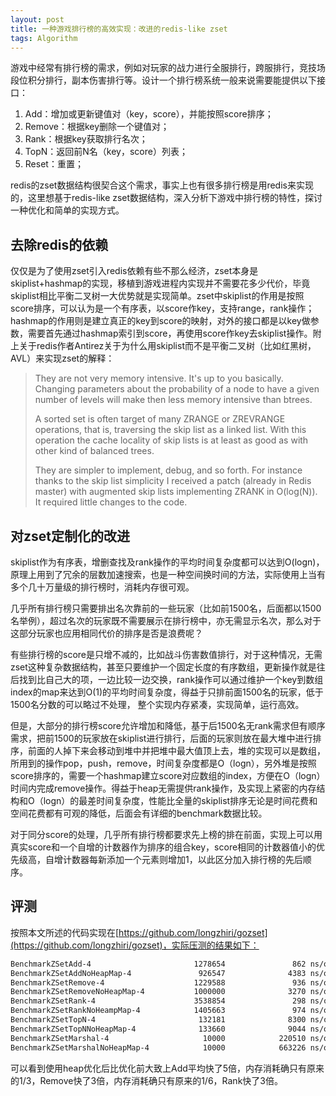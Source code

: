 ```yaml
---
layout: post
title: 一种游戏排行榜的高效实现：改进的redis-like zset
tags: Algorithm
---
```

游戏中经常有排行榜的需求，例如对玩家的战力进行全服排行，跨服排行，竞技场段位积分排行，副本伤害排行等。设计一个排行榜系统一般来说需要能提供以下接口：

1. Add：增加或更新键值对（key，score），并能按照score排序；
2. Remove：根据key删除一个键值对；
3. Rank：根据key获取排行名次；
4. TopN：返回前N名（key，score）列表；
5. Reset：重置；

redis的zset数据结构很契合这个需求，事实上也有很多排行榜是用redis来实现的，这里想基于redis-like zset数据结构，深入分析下游戏中排行榜的特性，探讨一种优化和简单的实现方式。

## 去除redis的依赖
仅仅是为了使用zset引入redis依赖有些不那么经济，zset本身是skiplist+hashmap的实现，移植到游戏进程内实现并不需要花多少代价，毕竟skiplist相比平衡二叉树一大优势就是实现简单。zset中skiplist的作用是按照score排序，可以认为是一个有序表，以score作key，支持range，rank操作；hashmap的作用则是建立真正的key到score的映射，对外的接口都是以key做参数，需要首先通过hashmap索引到score，再使用score作key去skiplist操作。附上关于redis作者Antirez关于为什么用skiplist而不是平衡二叉树（比如红黑树，AVL）来实现zset的解释：

>They are not very memory intensive. It's up to you basically. Changing parameters about the probability of a node to have a given number of levels will make then less memory intensive than btrees.
>
>A sorted set is often target of many ZRANGE or ZREVRANGE operations, that is, traversing the skip list as a linked list. With this operation the cache locality of skip lists is at least as good as with other kind of balanced trees.
>
>They are simpler to implement, debug, and so forth. For instance thanks to the skip list simplicity I received a patch (already in Redis master) with augmented skip lists implementing ZRANK in O(log(N)). It required little changes to the code.

## 对zset定制化的改进
skiplist作为有序表，增删查找及rank操作的平均时间复杂度都可以达到O(logn)，原理上用到了冗余的层数加速搜索，也是一种空间换时间的方法，实际使用上当有多个几十万量级的排行榜时，消耗内存很可观。

几乎所有排行榜只需要排出名次靠前的一些玩家（比如前1500名，后面都以1500名举例），超过名次的玩家既不需要展示在排行榜中，亦无需显示名次，那么对于这部分玩家也应用相同代价的排序是否是浪费呢？

有些排行榜的score是只增不减的，比如战斗伤害数值排行，对于这种情况，无需zset这种复杂数据结构，甚至只要维护一个固定长度的有序数组，更新操作就是往后找到比自己大的项，一边比较一边交换，rank操作可以通过维护一个key到数组index的map来达到O(1)的平均时间复杂度，得益于只排前面1500名的玩家，低于1500名分数的可以略过不处理， 整个实现内存紧凑，实现简单，运行高效。

但是，大部分的排行榜score允许增加和降低，基于后1500名无rank需求但有顺序需求，把前1500的玩家放在skiplist进行排行，后面的玩家则放在最大堆中进行排序，前面的人掉下来会移动到堆中并把堆中最大值顶上去，堆的实现可以是数组，所用到的操作pop，push，remove，时间复杂度都是O（logn），另外堆是按照score排序的，需要一个hashmap建立score对应数组的index，方便在O（logn）时间内完成remove操作。得益于heap无需提供rank操作，及实现上紧密的内存结构和O（logn）的最差时间复杂度，性能比全量的skiplist排序无论是时间花费和空间花费都有可观的降低，后面会有详细的benchmark数据比较。

对于同分score的处理，几乎所有排行榜都要求先上榜的排在前面，实现上可以用真实score和一个自增的计数器作为排序的组合key，score相同的计数器值小的优先级高，自增计数器每新添加一个元素则增加1，以此区分加入排行榜的先后顺序。

## 评测
按照本文所述的代码实现在[https://github.com/longzhiri/gozset](https://github.com/longzhiri/gozset)，实际压测的结果如下：

```Bash
BenchmarkZSetAdd-4                       1278654               862 ns/op             377 B/op          1 allocs/op
BenchmarkZSetAddNoHeapMap-4               926547              4383 ns/op            1207 B/op          4 allocs/op
BenchmarkZSetRemove-4                    1229588               936 ns/op              43 B/op          1 allocs/op
BenchmarkZSetRemoveNoHeapMap-4           1000000              3270 ns/op             256 B/op          1 allocs/op
BenchmarkZSetRank-4                      3538854               298 ns/op               0 B/op          0 allocs/op
BenchmarkZSetRankNoHeampMap-4            1405663               974 ns/op               0 B/op          0 allocs/op
BenchmarkZSetTopN-4                       132181              8300 ns/op            4912 B/op          2 allocs/op
BenchmarkZSetTopNNoHeapMap-4              133660              9044 ns/op            4912 B/op          2 allocs/op
BenchmarkZSetMarshal-4                     10000            220510 ns/op          229425 B/op          3 allocs/op
BenchmarkZSetMarshalNoHeapMap-4            10000            663226 ns/op          163888 B/op
```
可以看到使用heap优化后比优化前大致上Add平均快了5倍，内存消耗确只有原来的1/3，Remove快了3倍，内存消耗确只有原来的1/6，Rank快了3倍。


